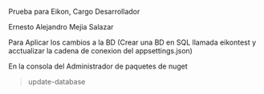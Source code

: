 Prueba para Eikon, Cargo Desarrollador

Ernesto Alejandro Mejia Salazar 

Para Aplicar los cambios a la BD (Crear una BD en SQL llamada eikontest y acctualizar la cadena de conexion del appsettings.json) 

En la consola del Administrador de paquetes de nuget 
> update-database
